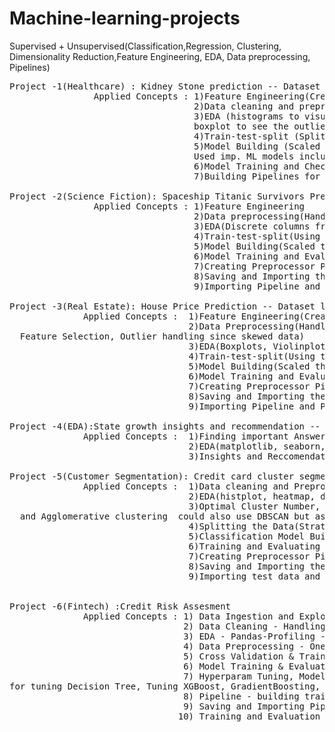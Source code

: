 # Machine-learning-projects
Supervised + Unsupervised(Classification,Regression, Clustering, Dimensionality Reduction,Feature Engineering, EDA, Data preprocessing, Pipelines)
<pre>
Project -1(Healthcare) : Kidney Stone prediction -- Dataset link : https://www.kaggle.com/competitions/playground-series-s3e12/data
                Applied Concepts : 1)Feature Engineering(Creating new features form existing ones).
                                   2)Data cleaning and preprocessing.(Handling Missing/Null values, Handling duplicates and Outliers)
                                   3)EDA (histograms to visualize the flow of the features w.r.t. Target, scatterplot to see the ranges distincting target,
                                   boxplot to see the outliers, heatmaps to visuallize the correlation of the data)
                                   4)Train-test-split (Splitting train and validation data )/ Could have also used Stratified Kfold 
                                   5)Model Building (Scaled The data(StandardScaler- which used zscore to scale) , Applied PCA which didnt give the expected outcome,
                                   Used imp. ML models including Decision Tree, Logistic Regression, RandomForestCalssifier, XGBClassifier,SVC,KNN & GNB.
                                   6)Model Training and Checking the accuracy on the Validation Data .
                                   7)Building Pipelines for scalable models including all changes made to the Data.(Using sklearn pipeline)

Project -2(Science Fiction): Spaceship Titanic Survivors Prediction -- Dataset link : https://www.kaggle.com/competitions/spaceship-titanic/data
                Applied Concepts : 1)Feature Engineering
                                   2)Data preprocessing(Handling Null values, Handling duplicates, Encoding Features)
                                   3)EDA(Discrete columns from continous and discrete features mapping into smaller groups , Histograms, Pairplot, Countplots,Heatmaps )
                                   4)Train-test-split(Using the best split acheived by Stratified KFold for training the model for better accuracy)
                                   5)Model Building(Scaled the data using StandardScaler(), used VotingClassifier and Stacking Classifier )
                                   6)Model Training and Evaluation
                                   7)Creating Preprocessor Pipeline and Model Pipeline
                                   8)Saving and Importing the pipelines.
                                   9)Importing Pipeline and Predicting on Test data.

Project -3(Real Estate): House Price Prediction -- Dataset link : https://www.kaggle.com/competitions/house-prices-advanced-regression-techniques/data
              Applied Concepts :  1)Feature Engineering(Created some features using logic )
                                  2)Data Preprocessing(Handling Null values, Handling duplicates, Encoding Features, Mapping Features, Multicollinearity handling,
  Feature Selection, Outlier handling since skewed data)
                                  3)EDA(Boxplots, Violinplots, Countplot, Lineplots, histograms, Heatmaps, Pieplots)
                                  4)Train-test-split(Using the best split acheived by Stratified KFold for training the model for better accuracy)
                                  5)Model Building(Scaled the data using StandardScaler(), used Gradient Boosting,RandomForest and XGBoost Regressors )
                                  6)Model Training and Evaluation( Mean Absolute Error and r2score for evaluation )
                                  7)Creating Preprocessor Pipeline and Model Pipeline
                                  8)Saving and Importing the pipelines.
                                  9)Importing Pipeline and Predicting on Test data.

Project -4(EDA):State growth insights and recommendation -- Dataset link : https://codebasics.io/challenge/codebasics-resume-project-challenge
              Applied Concepts :  1)Finding important Answers which would result in the growth 
                                  2)EDA(matplotlib, seaborn, plotly - barplots, histograms, distplots)
                                  3)Insights and Reccomendations

Project -5(Customer Segmentation): Credit card cluster segmentation and future cluster prediction 
              Applied Concepts :  1)Data cleaning and Preprocessing(handling duplicate records, missing data, constant columns, log transformation, outlier handling (percentile-based outlier detection), capping, dropping multicollinearity columns.
                                  2)EDA(histplot, heatmap, displot, kde, lineplot, scatterplot, countplot, dendogram) visualizing distribution type and other factors.
                                  3)Optimal Cluster Number, Clustering Model(Scaled using StandardScaler(), Dimensionality reduction using PCA(), Clustering by KMeans,
  and Agglomerative clustering  could also use DBSCAN but as the data is too much densed it wont work).
                                  4)Splitting the Data(Stratified Kfold, Train-Test-Split) 
                                  5)Classification Model Building(Scaled the data using StandardScaler(), using SVC and Logistric Regression)
                                  6)Training and Evaluating Model(accuracy score, confusion metrics)
                                  7)Creating Preprocessor Pipelines for Clustering and Classification and Model Pipelines for Clustering and Classification.
                                  8)Saving and Importing the pipelines.
                                  9)Importing test data and Predicting on Test data


Project -6(Fintech) :Credit Risk Assesment 
              Applied Concepts : 1) Data Ingestion and Exploration - Importing Data, Importing required libraries, About the data and statistics of the variables.
                                 2) Data Cleaning - Handling Duplicates, Constant Columns, Missing Values
                                 3) EDA - Pandas-Profiling - Barplots, Parallel plots, histograms, pairplots, correlation heatmap, displots, tree maps, lineplots, barplots
                                 4) Data Preprocessing - One Hot Encoding, Label Encoding, Outlier Handling, Handling Multicollinearity, DownSampling and UpSampling, Scaling
                                 5) Cross Validation & Train-Test-Split - Stratified KFold for acheiving best split 
                                 6) Model Training & Evaluating - Applying Scikit-learn's models (XGBoost, DecisionTree, LightGBM, GradientBoosting, RandomForest)
                                 7) Hyperparam Tuning, Model Training & Evaluating - Pruning on Decision Tree (Cutting Overfitting branches), Extracting Optimal Alpha number
for tuning Decision Tree, Tuning XGBoost, GradientBoosting, RandomForest (Boosting Algorithms).
                                 8) Pipeline - building training preprocessor pipeline, testing preprocessor pipeline, model pipeline
                                 9) Saving and Importing Pipelines  - Importing raw data, applying pipelines, fitting model, evaluating model on validation data, saving pipeline.
                                10) Training and Evaluation Pipeline - Importing Pipeline and predicting on Test data.
</pre>


                            
